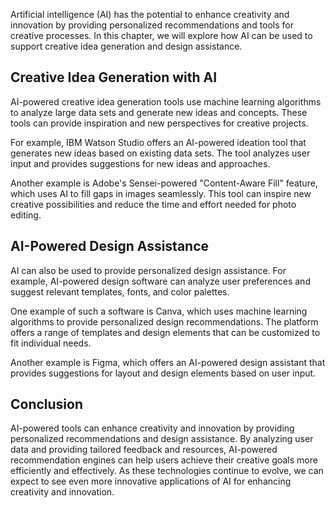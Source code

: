 
Artificial intelligence (AI) has the potential to enhance creativity and innovation by providing personalized recommendations and tools for creative processes. In this chapter, we will explore how AI can be used to support creative idea generation and design assistance.

Creative Idea Generation with AI
--------------------------------

AI-powered creative idea generation tools use machine learning algorithms to analyze large data sets and generate new ideas and concepts. These tools can provide inspiration and new perspectives for creative projects.

For example, IBM Watson Studio offers an AI-powered ideation tool that generates new ideas based on existing data sets. The tool analyzes user input and provides suggestions for new ideas and approaches.

Another example is Adobe's Sensei-powered "Content-Aware Fill" feature, which uses AI to fill gaps in images seamlessly. This tool can inspire new creative possibilities and reduce the time and effort needed for photo editing.

AI-Powered Design Assistance
----------------------------

AI can also be used to provide personalized design assistance. For example, AI-powered design software can analyze user preferences and suggest relevant templates, fonts, and color palettes.

One example of such a software is Canva, which uses machine learning algorithms to provide personalized design recommendations. The platform offers a range of templates and design elements that can be customized to fit individual needs.

Another example is Figma, which offers an AI-powered design assistant that provides suggestions for layout and design elements based on user input.

Conclusion
----------

AI-powered tools can enhance creativity and innovation by providing personalized recommendations and design assistance. By analyzing user data and providing tailored feedback and resources, AI-powered recommendation engines can help users achieve their creative goals more efficiently and effectively. As these technologies continue to evolve, we can expect to see even more innovative applications of AI for enhancing creativity and innovation.
